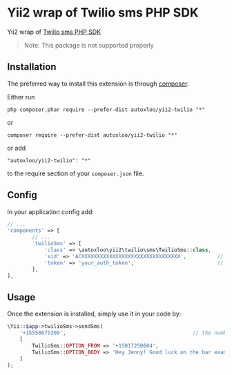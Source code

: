 Yii2 wrap of Twilio sms PHP SDK
=========================
Yii2 wrap of [Twilio sms PHP SDK](https://www.twilio.com/docs/libraries/php)

>Note: This package is not supported properly

Installation
------------

The preferred way to install this extension is through [composer](http://getcomposer.org/download/).

Either run

```
php composer.phar require --prefer-dist autoxloo/yii2-twilio "*"
```

or

```
composer require --prefer-dist autoxloo/yii2-twilio "*"
```

or add

```
"autoxloo/yii2-twilio": "*"
```

to the require section of your `composer.json` file.

Config
------

In your application config add:

```php
// ...
'components' => [
        // ...
        'twilioSms' => [
            'class' => \autoxloo\yii2\twilio\sms\TwilioSms::class,
            'sid' => 'ACXXXXXXXXXXXXXXXXXXXXXXXXXXXXXXXX',          // Your Account Sid from twilio.com/user/account
            'token' => 'your_auth_token',                           // Your Account Auth Token from twilio.com/user/account
        ],
],
```

Usage
-----

Once the extension is installed, simply use it in your code by:

```php
\Yii::$app->twilioSms->sendSms(
    '+15558675309',                                         // the number you'd like to send the message to
    [
        TwilioSms::OPTION_FROM => '+15017250604',                           // A Twilio phone number you purchased at twilio.com/console
        TwilioSms::OPTION_BODY => 'Hey Jenny! Good luck on the bar exam!',  // the body of the text message you'd like to send
    ]
);
```
